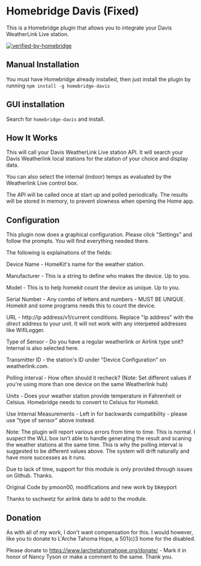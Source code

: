 # Homebridge Davis (Fixed) 
This is a Homebridge plugin that allows you to integrate your Davis WeatherLink Live station. 

[![verified-by-homebridge](https://badgen.net/badge/homebridge/verified/purple)](https://github.com/homebridge/homebridge/wiki/Verified-Plugins)

## Manual Installation
You must have Homebridge already installed, then just install the plugin by running `npm install -g homebridge-davis`

## GUI installation
Search for `homebridge-davis` and install. 

## How It Works
This will call your Davis WeatherLink Live station API. It will search your Davis Weatherlink local stations for the station of your choice and display data. 

You can also select the internal (indoor) temps as evaluated by the Weatherlink Live control box. 

The API will be called once at start up and polled periodically.  The results will be stored in memory, to prevent slowness when opening the Home app.

## Configuration
This plugin now does a graphical configuration. Please click "Settings" and follow the prompts. You will find everything needed there. 

The following is explainations of the fields: 

Device Name -  HomeKit's name for the weather station. 

Manufacturer - This is a string to define who makes the device. Up to you. 

Model - This is to help homekit count the device as unique. Up to you. 

Serial Number - Any combo of letters and numbers - MUST BE UNIQUE. Homekit and some programs needs this to count the device. 

URL - ht<span>tp://ip address/v1/current conditions. Replace "Ip address" with the _direct_ address to your unit. It will not work with any interpeted addresses like WifiLogger. 

Type of Sensor - Do you have a regular weatherlink or Airlink type unit? Internal is also selected here. 

Transmitter ID -  the station's ID under "Device Configuration" on weatherlink.com.

Polling interval - How often should it recheck? (Note: Set different values if you're using more than one device on the same Weatherlink hub) 

Units - Does your weather station provide temperature in Fahrenheit or Celsius. Homebridge needs to convert to Celsius for Homekit. 

Use Internal Measurements - Left in for backwards compatibility - please use "type of sensor" above instead. 

Note: The plugin will report various errors from time to time. This is normal. I suspect the WLL box isn't able to handle generating the result and scaning the weather stations at the same time. This is why the polling interval is suggested to be different values above. The system will drift naturally and have more successes as it runs. 

Due to lack of time, support for this module is only provided through issues on Github. Thanks. 

Original Code by pmoon00, modifications and new work by bkeyport

Thanks to sschwetz for airlink data to add to the module.  

## Donation

As with all of my work, I don't want compensation for this. I would however, like you to donate to L'Arche Tahoma Hope, a 501(c)3 home for the disabled. 

Please donate to https://www.larchetahomahope.org/donate/ - Mark it in honor of Nancy Tyson or make a comment to the same. Thank you. 
